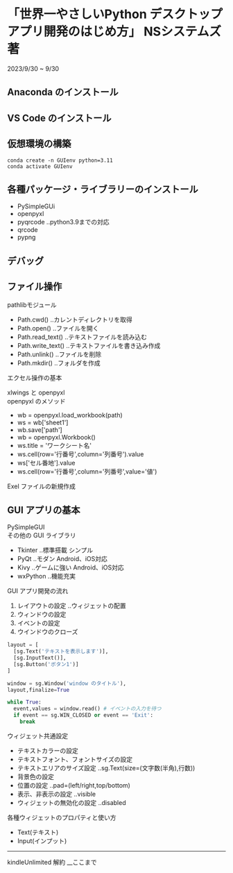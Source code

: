 # 「世界一やさしいPython デスクトップアプリ開発のはじめ方」 NSシステムズ 著

2023/9/30 ~ 9/30  

## Anaconda のインストール

## VS Code のインストール

## 仮想環境の構築

```conda create -n GUIenv python=3.11```  
```conda activate GUIenv```  

## 各種パッケージ・ライブラリーのインストール

- PySimpleGUi
- openpyxl
- pyqrcode ..python3.9までの対応
- qrcode
- pypng

## デバッグ

## ファイル操作

pathlibモジュール  

- Path.cwd() ..カレントディレクトリを取得
- Path.open() ..ファイルを開く
- Path.read_text() ..テキストファイルを読み込む
- Path.write_text() ..テキストファイルを書き込み作成
- Path.unlink() ..ファイルを削除
- Path.mkdir() ..フォルダを作成

エクセル操作の基本  

xlwings と openpyxl  
openpyxl のメソッド  

- wb = openpyxl.load_workbook(path)
- ws = wb['sheet1']
- wb.save['path']
- wb = openpyxl.Workbook()
- ws.title = 'ワークシート名'
- ws.cell(row='行番号',column='列番号').value
- ws['セル番地'].value
- ws.cell(row='行番号',column='列番号',value='値')

Exel ファイルの新規作成  

## GUI アプリの基本  

PySimpleGUI  
その他の GUI ライブラリ

- Tkinter ..標準搭載 シンプル
- PyQt ..モダン Android、iOS対応
- Kivy ..ゲームに強い Android、iOS対応
- wxPython ..機能充実

GUI アプリ開発の流れ

1. レイアウトの設定 ..ウィジェットの配置
2. ウィンドウの設定
3. イベントの設定
4. ウインドウのクローズ

```python
layout = [
  [sg.Text('テキストを表示します')],
  [sg.InputText()],
  [sg.Button('ボタン1')]
]
```

```python
window = sg.Window('window のタイトル'),
layout,finalize=True
```

```python
while True:
  event,values = window.read() # イベントの入力を待つ
  if event == sg.WIN_CLOSED or event == 'Exit':
    break
```

ウィジェット共通設定  

- テキストカラーの設定
- テキストフォント、フォントサイズの設定
- テキストエリアのサイズ設定 ..sg.Text(size=(文字数(半角),行数))
- 背景色の設定
- 位置の設定 ..pad=(left/right,top/bottom)
- 表示、非表示の設定 ..visible
- ウィジェットの無効化の設定 ..disabled

各種ウィジェットのプロパティと使い方  

- Text(テキスト)
- Input(インプット)
---
kindleUnlimited 解約 __ここまで